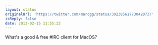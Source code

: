 ```yaml
---
layout: status
originalUrl: 'https://twitter.com/marcgg/status/302385617730420737'
isReply: false
date: 2013-02-15 11:55:23
---
```


What's a good &amp; free #IRC client for MacOS?
